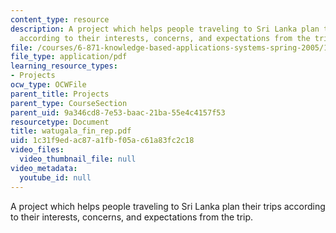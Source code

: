 ```yaml
---
content_type: resource
description: A project which helps people traveling to Sri Lanka plan their trips
  according to their interests, concerns, and expectations from the trip.
file: /courses/6-871-knowledge-based-applications-systems-spring-2005/1c31f9edac87a1fbf05ac61a83fc2c18_watugala_fin_rep.pdf
file_type: application/pdf
learning_resource_types:
- Projects
ocw_type: OCWFile
parent_title: Projects
parent_type: CourseSection
parent_uid: 9a346cd8-7e53-baac-21ba-55e4c4157f53
resourcetype: Document
title: watugala_fin_rep.pdf
uid: 1c31f9ed-ac87-a1fb-f05a-c61a83fc2c18
video_files:
  video_thumbnail_file: null
video_metadata:
  youtube_id: null
---
```

A project which helps people traveling to Sri Lanka plan their trips according to their interests, concerns, and expectations from the trip.

